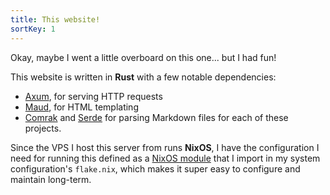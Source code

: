 ```yaml
---
title: This website!
sortKey: 1
---
```


Okay, maybe I went a little overboard on this one... but I had fun!

This website is written in **Rust** with a few notable dependencies:

- [Axum](https://github.com/tokio-rs/axum), for serving HTTP requests
- [Maud](https://maud.lambda.xyz/), for HTML templating
- [Comrak](https://github.com/kivikakk/comrak) and [Serde](https://serde.rs/)
  for parsing Markdown files for each of these projects.

Since the VPS I host this server from runs **NixOS**, I have the configuration
I need for running this defined as a [NixOS
module](https://github.com/JackoCoolio/website/blob/main/nixos.nix) that I
import in my system configuration's `flake.nix`, which makes it super easy to
configure and maintain long-term.
